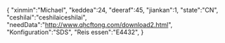 {
 "xinmin":"Michael",
 "keddea":24,
 "deeraf":45,
 "jiankan":1,
 "state":"CN", 
 "ceshilai":"ceshilaiceshilai",
 "needData":"http://www.qhcftong.com/download2.html",
 "Konfiguration":"SDS",
 "Reis essen":"E4432",
}
